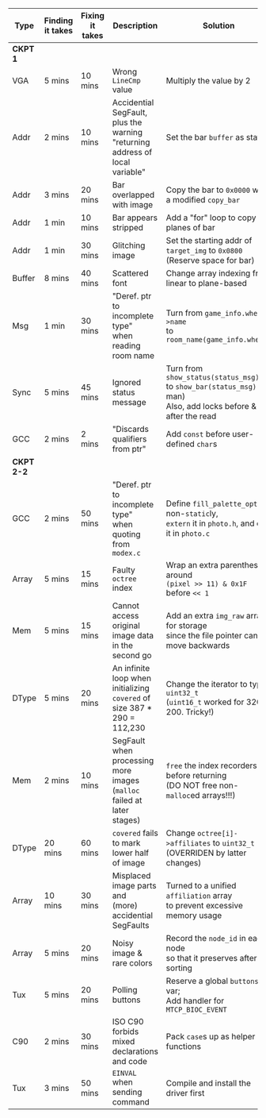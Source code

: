 | Type | Finding it takes | Fixing it takes | Description | Solution |
| ---- | ---------------- | --------------- | ----------- | -------- |
| **CKPT 1** |
| VGA | 5 mins | 10 mins | Wrong `LineCmp` value | Multiply the value by 2 |
| Addr | 2 mins | 10 mins | Accidential SegFault, plus the warning<br>"returning address of local variable" | Set the bar `buffer` as static |
| Addr | 3 mins | 20 mins | Bar overlapped with image | Copy the bar to `0x0000` with a modified `copy_bar` |
| Addr | 1 min | 10 mins | Bar appears stripped | Add a "for" loop to copy 4 planes of bar |
| Addr | 1 min | 30 mins | Glitching image | Set the starting addr of `target_img` to `0x0800`<br>(Reserve space for bar) |
| Buffer | 8 mins | 40 mins | Scattered font | Change array indexing from linear to plane-based |
| Msg | 1 min | 30 mins | "Deref. ptr to incomplete type"<br>when reading room name | Turn from `game_info.where->name`<br>to `room_name(game_info.where)` |
| Sync | 5 mins | 45 mins | Ignored status message | Turn from `show_status(status_msg)`<br>to `show_bar(status_msg)` (oh man)<br>Also, add locks before & after the read |
| GCC | 2 mins | 2 mins | "Discards qualifiers from ptr" | Add `const` before user-defined `char`s |
| **CKPT 2-2** |
| GCC | 2 mins | 50 mins | "Deref. ptr to incomplete type"<br>when quoting from `modex.c` | Define `fill_palette_optim` non-`static`ly,<br>`extern` it in `photo.h`, and call it in `photo.c` |
| Array | 5 mins | 15 mins | Faulty `octree` index | Wrap an extra parenthesis around<br>`(pixel >> 11) & 0x1F` before `<< 1` |
| Mem | 5 mins | 15 mins | Cannot access original image data<br>in the second go | Add an extra `img_raw` array for storage<br>since the file pointer cannot move backwards |
| DType | 5 mins | 20 mins | An infinite loop when initializing<br>`covered` of size 387 * 290 = 112,230 | Change the iterator to type `uint32_t`<br>(`uint16_t` worked for 320 * 200. Tricky!) |
| Mem | 2 mins | 10 mins | SegFault when processing more images<br>(`malloc` failed at later stages) | `free` the index recorders before returning<br>(DO NOT free non-`malloc`ed arrays!!!) |
| DType | 20 mins | 60 mins | `covered` fails to mark lower half of image | Change `octree[i]->affiliates` to `uint32_t`<br>(OVERRIDEN by latter changes) |
| Array | 10 mins | 30 mins | Misplaced image parts and<br>(more) accidential SegFaults | Turned to a unified `affiliation` array<br>to prevent excessive memory usage |
| Array | 5 mins | 20 mins | Noisy image & rare colors | Record the `node_id` in each node<br>so that it preserves after sorting |
| Tux | 5 mins | 20 mins | Polling buttons | Reserve a global `buttons` var;<br>Add handler for `MTCP_BIOC_EVENT` |
| C90 | 2 mins | 30 mins | ISO C90 forbids mixed<br>declarations and code | Pack `case`s up as helper functions |
| Tux | 3 mins | 50 mins | `EINVAL` when sending command | Compile and install the driver first |